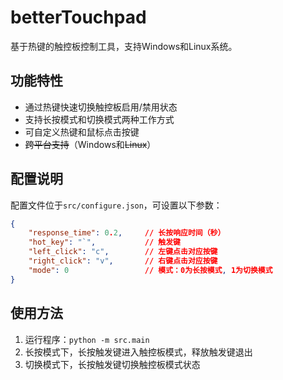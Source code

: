 # betterTouchpad

基于热键的触控板控制工具，支持Windows和Linux系统。

## 功能特性

- 通过热键快速切换触控板启用/禁用状态
- 支持长按模式和切换模式两种工作方式
- 可自定义热键和鼠标点击按键
- ~~跨平台支持~~（Windows和~~Linux~~）

## 配置说明

配置文件位于`src/configure.json`，可设置以下参数：

```json
{
    "response_time": 0.2,     // 长按响应时间（秒）
    "hot_key": "`",           // 触发键
    "left_click": "c",        // 左键点击对应按键
    "right_click": "v",       // 右键点击对应按键
    "mode": 0                 // 模式：0为长按模式, 1为切换模式
}
```

## 使用方法

1. 运行程序：`python -m src.main`
2. 长按模式下，长按触发键进入触控板模式，释放触发键退出
3. 切换模式下，长按触发键切换触控板模式状态
